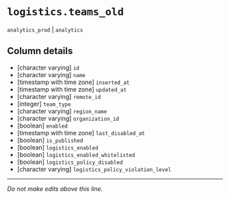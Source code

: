 # `logistics.teams_old`
`analytics_prod` | `analytics`

## Column details
* [character varying] `id`
* [character varying] `name`
* [timestamp with time zone] `inserted_at`
* [timestamp with time zone] `updated_at`
* [character varying] `remote_id`
* [integer]   `team_type`
* [character varying] `region_name`
* [character varying] `organization_id`
* [boolean]   `enabled`
* [timestamp with time zone] `last_disabled_at`
* [boolean]   `is_published`
* [boolean]   `logistics_enabled`
* [boolean]   `logistics_enabled_whitelisted`
* [boolean]   `logistics_policy_disabled`
* [character varying] `logistics_policy_violation_level`

-------------------------------------------------------------------------------
*Do not make edits above this line.*
